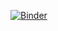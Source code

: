 [![Binder](https://mybinder.org/badge_logo.svg)](https://mybinder.org/v2/gh/Hiroshi3pei/SurfQit.github.io/HEAD?urlpath=%2Fdoc%2Ftree%2Fhands+on%2Fexample.ipynb)
